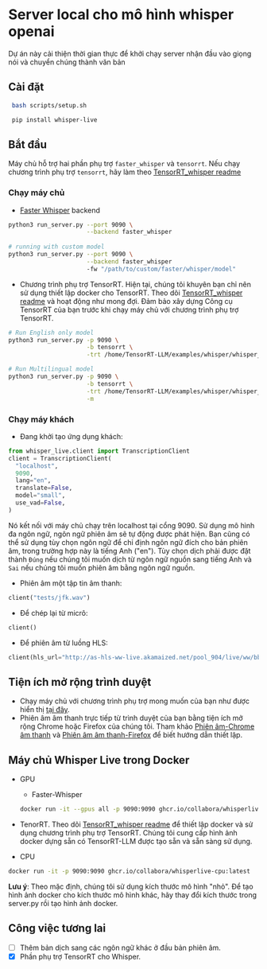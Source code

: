 # Server local cho mô hình whisper openai
Dự án này cải thiện thời gian thực để khởi chạy server nhận đầu vào giọng nói và chuyển chúng thành văn bản

## Cài đặt
```bash
 bash scripts/setup.sh
```

```bash
 pip install whisper-live
```

## Bắt đầu
Máy chủ hỗ trợ hai phần phụ trợ `faster_whisper` và `tensorrt`. Nếu chạy chương trình phụ trợ `tensorrt`, hãy làm theo [TensorRT_whisper readme](https://github.com/collabora/WhisperLive/blob/main/TensorRT_whisper.md)

### Chạy máy chủ
- [Faster Whisper](https://github.com/SYSTRAN/faster-whisper) backend
```bash
python3 run_server.py --port 9090 \
                      --backend faster_whisper
  
# running with custom model
python3 run_server.py --port 9090 \
                      --backend faster_whisper
                      -fw "/path/to/custom/faster/whisper/model"
```

- Chương trình phụ trợ TensorRT. Hiện tại, chúng tôi khuyên bạn chỉ nên sử dụng thiết lập docker cho TensorRT. Theo dõi [TensorRT_whisper readme](https://github.com/collabora/WhisperLive/blob/main/TensorRT_whisper.md) và hoạt động như mong đợi. Đảm bảo xây dựng Công cụ TensorRT của bạn trước khi chạy máy chủ với chương trình phụ trợ TensorRT.
```bash
# Run English only model
python3 run_server.py -p 9090 \
                      -b tensorrt \
                      -trt /home/TensorRT-LLM/examples/whisper/whisper_small_en

# Run Multilingual model
python3 run_server.py -p 9090 \
                      -b tensorrt \
                      -trt /home/TensorRT-LLM/examples/whisper/whisper_small \
                      -m
```


### Chạy máy khách
- Đang khởi tạo ứng dụng khách:
```python
from whisper_live.client import TranscriptionClient
client = TranscriptionClient(
  "localhost",
  9090,
  lang="en",
  translate=False,
  model="small",
  use_vad=False,
)
```
Nó kết nối với máy chủ chạy trên localhost tại cổng 9090. Sử dụng mô hình đa ngôn ngữ, ngôn ngữ phiên âm sẽ tự động được phát hiện. Bạn cũng có thể sử dụng tùy chọn ngôn ngữ để chỉ định ngôn ngữ đích cho bản phiên âm, trong trường hợp này là tiếng Anh ("en"). Tùy chọn dịch phải được đặt thành `Đúng` nếu chúng tôi muốn dịch từ ngôn ngữ nguồn sang tiếng Anh và `Sai` nếu chúng tôi muốn phiên âm bằng ngôn ngữ nguồn.
- Phiên âm một tập tin âm thanh:
```python
client("tests/jfk.wav")
```

- Để chép lại từ micrô:
```python
client()
```

- Để phiên âm từ luồng HLS:
```python
client(hls_url="http://as-hls-ww-live.akamaized.net/pool_904/live/ww/bbc_1xtra/bbc_1xtra.isml/bbc_1xtra-audio%3d96000.norewind.m3u8") 
```

## Tiện ích mở rộng trình duyệt
- Chạy máy chủ với chương trình phụ trợ mong muốn của bạn như được hiển thị [tại đây](https://github.com/collabora/WhisperLive?tab=readme-ov-file#running-the-server).
- Phiên âm âm thanh trực tiếp từ trình duyệt của bạn bằng tiện ích mở rộng Chrome hoặc Firefox của chúng tôi. Tham khảo [Phiên âm-Chrome âm thanh](https://github.com/collabora/whisper-live/tree/main/Audio-Transcription-Chrome#readme) và [Phiên âm âm thanh-Firefox](https://github.com/collabora/whisper-live/tree/main/Audio-Transcription-Firefox#readme) để biết hướng dẫn thiết lập.

## Máy chủ Whisper Live trong Docker
- GPU
  - Faster-Whisper
  ```bash
  docker run -it --gpus all -p 9090:9090 ghcr.io/collabora/whisperlive-gpu:latest
  ```

- TenorRT. Theo dõi [TensorRT_whisper readme](https://github.com/collabora/WhisperLive/blob/main/TensorRT_whisper.md) để thiết lập docker và sử dụng chương trình phụ trợ TensorRT. Chúng tôi cung cấp hình ảnh docker dựng sẵn có TensorRT-LLM được tạo sẵn và sẵn sàng sử dụng.

- CPU
```bash
docker run -it -p 9090:9090 ghcr.io/collabora/whisperlive-cpu:latest
```
**Lưu ý**: Theo mặc định, chúng tôi sử dụng kích thước mô hình "nhỏ". Để tạo hình ảnh docker cho kích thước mô hình khác, hãy thay đổi kích thước trong server.py rồi tạo hình ảnh docker.

## Công việc tương lai
- [ ] Thêm bản dịch sang các ngôn ngữ khác ở đầu bản phiên âm.
- [x] Phần phụ trợ TensorRT cho Whisper.
